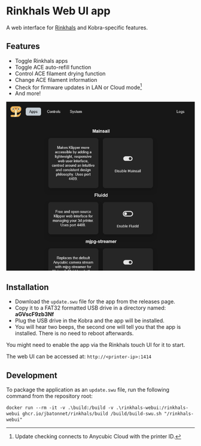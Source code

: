# Rinkhals Web UI app

A web interface for [Rinkhals](https://github.com/jbatonnet/Rinkhals) and Kobra-specific features.

## Features

- Toggle Rinkhals apps
- Toggle ACE auto-refill function
- Control ACE filament drying function
- Change ACE filament information
- Check for firmware updates in LAN or Cloud mode[^1]
- And more!

[^1]: Update checking connects to Anycubic Cloud with the printer ID.

![Preview](preview.gif)

## Installation

- Download the `update.swu` file for the app from the releases page.
- Copy it to a FAT32 formatted USB drive in a directory named: **aGVscF9zb3Nf**
- Plug the USB drive in the Kobra and the app will be installed.
- You will hear two beeps, the second one will tell you that the app is installed. There is no need to reboot afterwards.

You might need to enable the app via the Rinkhals touch UI for it to start.

The web UI can be accessed at: `http://<printer-ip>:1414`

## Development

To package the application as an `update.swu` file, run the following command from the repository root:

```
docker run --rm -it -v .\build:/build -v .\rinkhals-webui:/rinkhals-webui ghcr.io/jbatonnet/rinkhals/build /build/build-swu.sh "/rinkhals-webui"
```
